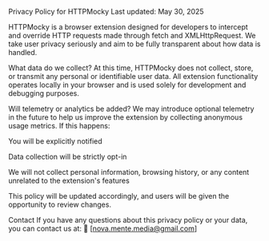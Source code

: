 Privacy Policy for HTTPMocky
Last updated: May 30, 2025

HTTPMocky is a browser extension designed for developers to intercept and override HTTP requests made through fetch and XMLHttpRequest. We take user privacy seriously and aim to be fully transparent about how data is handled.

What data do we collect?
At this time, HTTPMocky does not collect, store, or transmit any personal or identifiable user data. All extension functionality operates locally in your browser and is used solely for development and debugging purposes.

Will telemetry or analytics be added?
We may introduce optional telemetry in the future to help us improve the extension by collecting anonymous usage metrics. If this happens:

You will be explicitly notified

Data collection will be strictly opt-in

We will not collect personal information, browsing history, or any content unrelated to the extension's features

This policy will be updated accordingly, and users will be given the opportunity to review changes.

Contact
If you have any questions about this privacy policy or your data, you can contact us at:
📧 [nova.mente.media@gmail.com]
